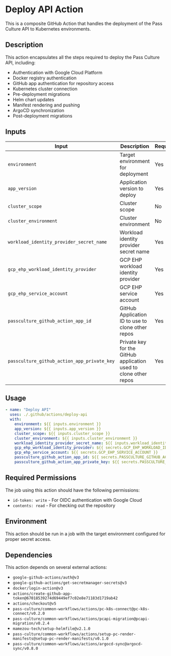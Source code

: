 # Deploy API Action

This is a composite GitHub Action that handles the deployment of the Pass Culture API to Kubernetes environments.

## Description

This action encapsulates all the steps required to deploy the Pass Culture API, including:
- Authentication with Google Cloud Platform
- Docker registry authentication
- GitHub app authentication for repository access
- Kubernetes cluster connection
- Pre-deployment migrations
- Helm chart updates
- Manifest rendering and pushing
- ArgoCD synchronization
- Post-deployment migrations

## Inputs

| Input | Description | Required | Default |
|-------|-------------|----------|---------|
| `environment` | Target environment for deployment | Yes | |
| `app_version` | Application version to deploy | Yes | |
| `cluster_scope` | Cluster scope | No | `metier` |
| `cluster_environment` | Cluster environment | No | `ehp` |
| `workload_identity_provider_secret_name` | Workload identity provider secret name | Yes | |
| `gcp_ehp_workload_identity_provider` | GCP EHP workload identity provider | Yes | |
| `gcp_ehp_service_account` | GCP EHP service account | Yes | |
| `passculture_github_action_app_id` | GitHub Application ID to use to clone other repos | Yes | |
| `passculture_github_action_app_private_key` | Private key for the GitHub application used to clone other repos | Yes | |

## Usage

```yaml
- name: "Deploy API"
  uses: ./.github/actions/deploy-api
  with:
    environment: ${{ inputs.environment }}
    app_version: ${{ inputs.app_version }}
    cluster_scope: ${{ inputs.cluster_scope }}
    cluster_environment: ${{ inputs.cluster_environment }}
    workload_identity_provider_secret_name: ${{ inputs.workload_identity_provider_secret_name }}
    gcp_ehp_workload_identity_provider: ${{ secrets.GCP_EHP_WORKLOAD_IDENTITY_PROVIDER }}
    gcp_ehp_service_account: ${{ secrets.GCP_EHP_SERVICE_ACCOUNT }}
    passculture_github_action_app_id: ${{ secrets.PASSCULTURE_GITHUB_ACTION_APP_ID }}
    passculture_github_action_app_private_key: ${{ secrets.PASSCULTURE_GITHUB_ACTION_APP_PRIVATE_KEY }}
```

## Required Permissions

The job using this action should have the following permissions:
- `id-token: write` - For OIDC authentication with Google Cloud
- `contents: read` - For checking out the repository

## Environment

This action should be run in a job with the target environment configured for proper secret access.

## Dependencies

This action depends on several external actions:
- `google-github-actions/auth@v3`
- `google-github-actions/get-secretmanager-secrets@v3`
- `docker/login-action@v3`
- `actions/create-github-app-token@67018539274d69449ef7c02e8e71183d1719ab42`
- `actions/checkout@v5`
- `pass-culture/common-workflows/actions/pc-k8s-connect@pc-k8s-connect/v0.2.0`
- `pass-culture/common-workflows/actions/pcapi-migration@pcapi-migration/v0.2.4`
- `mamezou-tech/setup-helmfile@v2.1.0`
- `pass-culture/common-workflows/actions/setup-pc-render-manifests@setup-pc-render-manifests/v0.1.0`
- `pass-culture/common-workflows/actions/argocd-sync@argocd-sync/v0.8.0`